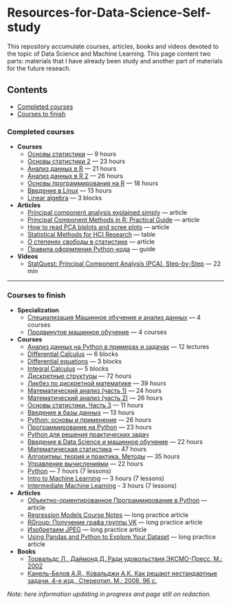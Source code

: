 # Resources-for-Data-Science-Self-study

This repository accumulate courses, articles, books and videos devoted to the topic of Data Science and Machine Learning. This page content two parts: materials that I have already been study and another part of materials for the future reseach.

## Contents
   - [Completed courses](#completed-courses)
   - [Courses to finish](#courses-to-finish)

### <a name="completed-courses" />Completed courses
   - __Courses__
      - [Основы статистики](https://stepik.org/cert/160088?auth=registration) — 9 hours
      - [Основы статистики 2](https://stepik.org/cert/255383?auth=registration) — 23 hours
      - [Анализ данных в R](https://stepik.org/cert/164346?auth=registration) — 21 hours
      - [Анализ данных в R 2](https://stepik.org/cert/220922?auth=registration) — 26 hours
      - [Основы программирования на R](https://stepik.org/cert/229847?auth=registration) — 18 hours
      - [Введение в Linux](https://stepik.org/cert/269113?auth=registration) — 13 hours
      - [Linear algebra](https://www.khanacademy.org/math/linear-algebra) — 3 blocks
   - __Articles__
      - [Principal component analysis explained simply](https://blog.bioturing.com/2018/06/14/principal-component-analysis-explained-simply/) — article
      - [Principal Component Methods in R: Practical Guide](http://www.sthda.com/english/articles/31-principal-component-methods-in-r-practical-guide/112-pca-principal-component-analysis-essentials/) — article
      - [How to read PCA biplots and scree plots](https://blog.bioturing.com/2018/06/18/how-to-read-pca-biplots-and-scree-plots/) — article
      - [Statistical Methods for HCI Research](http://yatani.jp/teaching/doku.php?id=hcistats:start) — table
      - [О степенях свободы в статистике](https://habr.com/ru/company/stepic/blog/311354/) — article
      - [Правила оформления Python-кода](https://netology-university.bitbucket.io/codestyle/python/#ws-and-punctuation) — guide
   - __Videos__
      - [StatQuest: Principal Component Analysis (PCA), Step-by-Step](https://www.youtube.com/watch?v=FgakZw6K1QQ&list=PLblh5JKOoLUJo2Q6xK4tZElbIvAACEykp&index=3) — 22 min

---
### <a name="courses-to-finish" />Courses to finish
  - __Specialization__
      - [Специализация Машинное обучение и анализ данных](https://www.coursera.org/specializations/machine-learning-data-analysis) — 4 courses
      - [Продвинутое машинное обучение](https://www.coursera.org/specializations/aml) — 4 courses
  - __Courses__
      - [Анализ данных на Python в примерах и задачах](https://www.youtube.com/playlist?list=PLlb7e2G7aSpRb95_Wi7lZ-zA6fOjV3_l7) — 12 lectures
      - [Differential Calculus](https://www.khanacademy.org/math/differential-calculus) — 6 blocks
      - [Differential equations](https://www.khanacademy.org/math/differential-equations) — 3 blocks
      - [Integral Calculus](https://www.khanacademy.org/math/integral-calculus) — 5 blocks
      - [Дискретные структуры](https://stepik.org/course/83) — 72 hours
      - [Ликбез по дискретной математике](https://stepik.org/course/91) — 39 hours
      - [Математический анализ (часть 1)](https://stepik.org/course/716) — 24 hours
      - [Математический анализ (часть 2)](https://stepik.org/course/711) — 26 hours
      - [Основы статистики. Часть 3](https://stepik.org/course/2152) — 11 hours
      - [Введение в базы данных](https://stepik.org/course/551) — 13 hours
      - [Python: основы и применение](https://stepik.org/course/512) — 26 hours
      - [Программирование на Python](https://stepik.org/course/67) — 23 hours
      - [Python для решения практических задач](https://stepik.org/course/4519)
      - [Введение в Data Science и машинное обучение](https://stepik.org/course/4852) — 22 hours
      - [Математическая статистика](https://stepik.org/course/326) — 47 hours 
      - [Алгоритмы: теория и практика. Методы](https://stepik.org/course/217) — 35 hours 
      - [Управление вычислениями](https://stepik.org/course/1612) — 22 hours
      - [Python](https://www.kaggle.com/learn/python) — 7 hours (7 lessons)
      - [Intro to Machine Learning](https://www.kaggle.com/learn/intro-to-machine-learning) — 3 hours (7 lessons)
      - [Intermediate Machine Learning](https://www.kaggle.com/learn/intermediate-machine-learning) - 3 hours (7 lessons)
  - __Articles__
      - [Объектно-ориентированное Программирование в Python](https://python-scripts.com/object-oriented-programming-in-python) — article
      - [Regression Models Course Notes](http://sux13.github.io/DataScienceSpCourseNotes/7_REGMODS/Regression_Models_Course_Notes.html) — long practice article
      - [RGroup: Получение графа группы VK](https://alexeyknorre.ru/other/rmeetups/2018.12.1_RMeetup_VK_SNA.html) — long practice article
      - [Изобретаем JPEG](https://habr.com/ru/post/206264/) — long practice article
      - [Using Pandas and Python to Explore Your Dataset](https://realpython.com/pandas-python-explore-dataset/?fbclid=IwAR2Yr0PoJlYD-gtTNvZLbVPezUHai10RMnQnrb1x4IBrg2SjziudHLa_Ai0) — long practice article
  - __Books__
      - [Торвальдс Л., Даймонд Д. Ради удовольствия,ЭКСМО-Пресс, М.: 2002](http://lmsh.edu.ru/files/Devid_Daymond_Linus_Torvalds_Just_for_fun_Ra.pdf)
      - [Канель-Белов А.Я., Ковальджи А.К. Как решают нестандартные задачи. 4-е изд., Cтереотип. М.: 2008. 96 с.](https://www.mccme.ru/free-books/olymp/KanKov.pdf)

_Note: here information updating in progress and page still on redaction._




